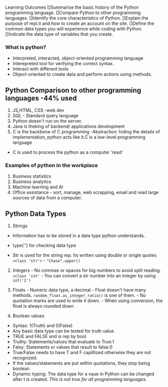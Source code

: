 Learning Outcomes
	[]Summarise the basic history of the Python programming language.
	[]Compare Python to other programming languages.
	[]Identify the core characteristics of Python.
	[]Explain the purpose of repl.it and how to create an account on the site.
	[]Define the common data types you will experience while coding with Python.  
	[]Indicate the data type of variables that you create.

  ### What is python?
   - Interpreted, interacted, object-oriented programming language
   - Interepreted tool for verifying the correct syntax.
   - Interact with different tools 
   - Object-oriented to create data and perform actions using methods.

  ## Python Comparison to other programming languages -44% used
  1. JS,HTML, CSS -web dev
  2. SQL - Standard query language
  3. Python doesn't run on the server.
  4. Java is theking of backend/ applications development
  5. C is the backbone of C programming
   -Abstraction: hiding the details of implementation, python acts like it.C is a low-level programming language 
   - C is used to process the python as a computer 'read'

   ### Examples of python in the workplace
   1. Business statistics
   2. Business analytics
   3. Machine learning and AI
   4. Office assistance - sort, manage, web scrapping, email and read large sources of data from a computer.


   ## Python Data Types
   1. Strings
   - Information has to be stored in a data type python understands.
   - type('') for checking data type

   - Str is used for the string rep. Its written using double or single quotes
   `<class 'str'>`
   	- `"Chase".upper()`

   2. Integers
    - No commas or spaces for big numbers to avoid split reading.
    `<class 'int'`
    - You can convert a str number into an integer by using `int('2')`
   3. Floats
    - Numeric data type, a decimal
    - Float doesn't have many methods. `random_float.as_integer_ratio()` is one of them.
    - No quotation marks are used to write it down.
    - When using conversion, the float is always rounded down

   4. Boolean values
   - Syntax: 1(Truth) and 0(False)
   - Any basic data type can be tested for truth value
   - TRUE and FALSE and is rep by bool
   - Truthy: Statements/values that evaluate to True:1
   - Falsy: Statements or values that result to false:0
   - True/False needs to have T and F capitlized otherwise they are not recognized.
   - If the values/statements are put within quotations, they stop being boolean
   - Dynamic typing: The data type for a vaue in Python can be changed after t is created. *This is not true for all programming languages.*











